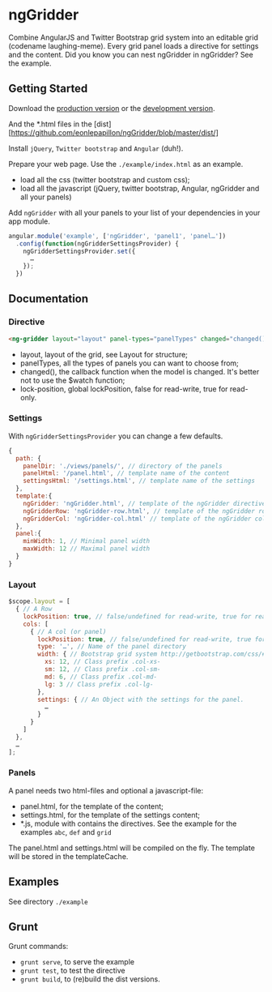 # ngGridder

Combine AngularJS and Twitter Bootstrap grid system into an editable grid (codename laughing-meme). Every grid panel loads a directive for settings and the content. Did you know you can nest ngGridder in ngGridder? See the example.

## Getting Started

Download the [production version][min] or the [development version][max].

[min]: https://github.com/eonlepapillon/ngGridder/blob/master/dist/ngGridder.min.js
[max]: https://github.com/eonlepapillon/ngGridder/blob/master/dist/ngGridder.js

And the *.html files in the [dist][https://github.com/eonlepapillon/ngGridder/blob/master/dist/]

Install ```jQuery```, ```Twitter bootstrap``` and ```Angular``` (duh!).

Prepare your web page. Use the ```./example/index.html``` as an example.
* load all the css (twitter bootstrap and custom css);
* load all  the javascript (jQuery, twitter bootstrap, Angular, ngGridder and all your panels)

Add ```ngGridder``` with all your panels to your list of your dependencies in your app module.

```javascript
angular.module('example', ['ngGridder', 'panel1', 'panel…'])
  .config(function(ngGridderSettingsProvider) {
    ngGridderSettingsProvider.set({
      …
    });
  })
```

## Documentation

### Directive

```html
<ng-gridder layout="layout" panel-types="panelTypes" changed="changed()" lock-position="lockPosition"></ng-gridder>
```

* layout, layout of the grid, see Layout for structure;
* panelTypes, all the types of panels you can want to choose from;
* changed(), the callback function when the model is changed. It's better not to use the $watch function;
* lock-position, global lockPosition, false for read-write, true for read-only.

### Settings

With ```ngGridderSettingsProvider``` you can change a few defaults.

```javascript
{
  path: {
    panelDir: './views/panels/', // directory of the panels
    panelHtml: '/panel.html', // template name of the content
    settingsHtml: '/settings.html', // template name of the settings
  },
  template:{
    ngGridder: 'ngGridder.html', // template of the ngGridder directive
    ngGridderRow: 'ngGridder-row.html', // template of the ngGridder row directive
    ngGridderCol: 'ngGridder-col.html' // template of the ngGridder col directive
  },
  panel:{
    minWidth: 1, // Minimal panel width
    maxWidth: 12 // Maximal panel width
  }
}
```

### Layout
 
```javascript
$scope.layout = [
  { // A Row
    lockPosition: true, // false/undefined for read-write, true for read-only (overrules the global)
    cols: [
      { // A col (or panel)
        lockPosition: true, // false/undefined for read-write, true for read-only (overrules the global and row)
        type: '…', // Name of the panel directory
        width: { // Bootstrap grid system http://getbootstrap.com/css/#grid
          xs: 12, // Class prefix .col-xs-
          sm: 12, // Class prefix .col-sm-
          md: 6, // Class prefix .col-md-
          lg: 3 // Class prefix .col-lg-
        },
        settings: { // An Object with the settings for the panel.
          … 
        }
      }
    ]
  },
  …
];
```

### Panels

A panel needs two html-files and optional a javascript-file:
* panel.html, for the template of the content;
* settings.html, for the template of the settings content;
* *.js, module with contains the directives. See the example for the examples ```abc```, ```def``` and ```grid```

The panel.html and settings.html will be compiled on the fly. The template will be stored in the templateCache.

## Examples
See directory ```./example```

## Grunt

Grunt commands:
* ```grunt serve```, to serve the example
* ```grunt test```, to test the directive
* ```grunt build```, to (re)build the dist versions.
